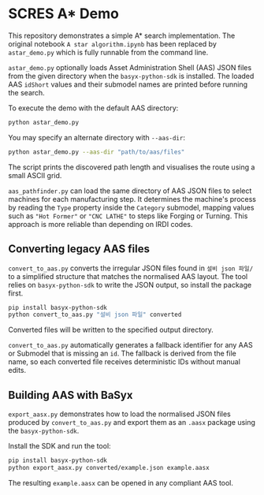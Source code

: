 # SCRES A* Demo

This repository demonstrates a simple A* search implementation. The original
notebook `A star algorithm.ipynb` has been replaced by `astar_demo.py` which is
fully runnable from the command line.

``astar_demo.py`` optionally loads Asset Administration Shell (AAS) JSON files
from the given directory when the `basyx-python-sdk` is installed.  The loaded
AAS `idShort` values and their submodel names are printed before running the
search.

To execute the demo with the default AAS directory:

```bash
python astar_demo.py
```

You may specify an alternate directory with `--aas-dir`:

```bash
python astar_demo.py --aas-dir "path/to/aas/files"
```

The script prints the discovered path length and visualises the route using a
small ASCII grid.

``aas_pathfinder.py`` can load the same directory of AAS JSON files to select
machines for each manufacturing step.  It determines the machine's process by
reading the ``Type`` property inside the ``Category`` submodel, mapping values
such as ``"Hot Former"`` or ``"CNC LATHE"`` to steps like Forging or Turning.
This approach is more reliable than depending on IRDI codes.

## Converting legacy AAS files

`convert_to_aas.py` converts the irregular JSON files found in `설비 json 파일/` to a simplified structure that matches the normalised AAS layout.  The tool relies on `basyx-python-sdk` to write the JSON output, so install the package first.

```bash
pip install basyx-python-sdk
python convert_to_aas.py "설비 json 파일" converted
```

Converted files will be written to the specified output directory.

`convert_to_aas.py` automatically generates a fallback identifier for any
AAS or Submodel that is missing an `id`. The fallback is derived from the file
name, so each converted file receives deterministic IDs without manual edits.

## Building AAS with BaSyx

`export_aasx.py` demonstrates how to load the normalised JSON files
produced by `convert_to_aas.py` and export them as an `.aasx` package using the
`basyx-python-sdk`.

Install the SDK and run the tool:

```bash
pip install basyx-python-sdk
python export_aasx.py converted/example.json example.aasx
```

The resulting `example.aasx` can be opened in any compliant AAS tool.
